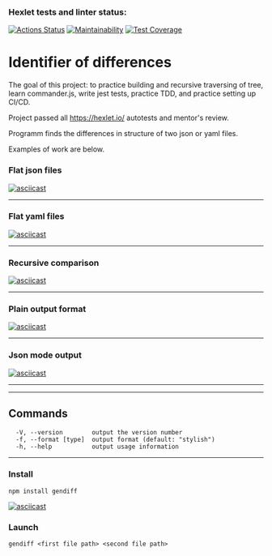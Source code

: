 ### Hexlet tests and linter status:
[![Actions Status](https://github.com/svyatoslavxq/frontend-project-lvl2/workflows/hexlet-check/badge.svg)](https://github.com/svyatoslavxq/frontend-project-lvl2/actions)
[![Maintainability](https://api.codeclimate.com/v1/badges/144a49fede27ca8f5c42/maintainability)](https://codeclimate.com/github/svyatoslavxq/frontend-project-lvl2/maintainability)
[![Test Coverage](https://api.codeclimate.com/v1/badges/144a49fede27ca8f5c42/test_coverage)](https://codeclimate.com/github/svyatoslavxq/frontend-project-lvl2/test_coverage)

<h1><b>Identifier of differences</b></h1>
The goal of this project: to practice building and recursive traversing of tree, learn commander.js, write jest tests, practice TDD, and practice setting up CI/CD.

Project passed all https://hexlet.io/ autotests and mentor's review.

Programm finds the differences in structure of two json or yaml files.

Examples of work are below.



<h3><b>Flat json files</b></h3>

[![asciicast](https://asciinema.org/a/517244.svg)](https://asciinema.org/a/517244)

---

<h3><b>Flat yaml files</b></h3>

[![asciicast](https://asciinema.org/a/517245.svg)](https://asciinema.org/a/517245)

---

<h3><b>Recursive comparison</b></h3>

[![asciicast](https://asciinema.org/a/517246.svg)](https://asciinema.org/a/517246)

---

<h3><b>Plain output format</b></h3>

[![asciicast](https://asciinema.org/a/517247.svg)](https://asciinema.org/a/517247)

---

<h3><b>Json mode output</b></h3>

[![asciicast](https://asciinema.org/a/517248.svg)](https://asciinema.org/a/517248)

---

---

<h2><b>Commands</b></h2>


```
  -V, --version        output the version number
  -f, --format [type]  output format (default: "stylish")
  -h, --help           output usage information
```
---

<h3><b>Install</b></h3>

```
npm install gendiff
```
[![asciicast](https://asciinema.org/a/516996.svg)](https://asciinema.org/a/516996)

<h3><b>Launch</b></h3>

```
gendiff <first file path> <second file path> 
```
